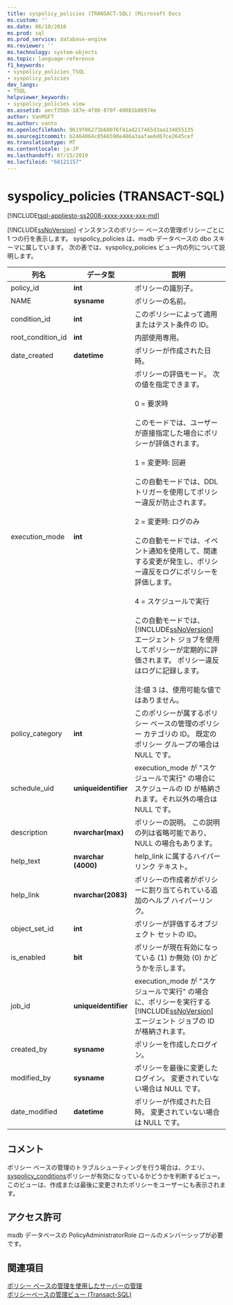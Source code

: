 ```yaml
---
title: syspolicy_policies (TRANSACT-SQL) |Microsoft Docs
ms.custom: ''
ms.date: 06/10/2016
ms.prod: sql
ms.prod_service: database-engine
ms.reviewer: ''
ms.technology: system-objects
ms.topic: language-reference
f1_keywords:
- syspolicy_policies_TSQL
- syspolicy_policies
dev_langs:
- TSQL
helpviewer_keywords:
- syspolicy_policies view
ms.assetid: aecf35bb-187e-4f80-870f-48081b88974e
author: VanMSFT
ms.author: vanto
ms.openlocfilehash: 9619f06273b60076f41ad217465d3aa134855135
ms.sourcegitcommit: b2464064c0566590e486a3aafae6d67ce2645cef
ms.translationtype: MT
ms.contentlocale: ja-JP
ms.lasthandoff: 07/15/2019
ms.locfileid: "68121157"
---
```

# <a name="syspolicypolicies-transact-sql"></a>syspolicy_policies (TRANSACT-SQL)
[!INCLUDE[tsql-appliesto-ss2008-xxxx-xxxx-xxx-md](../../includes/tsql-appliesto-ss2008-xxxx-xxxx-xxx-md.md)]

  [!INCLUDE[ssNoVersion](../../includes/ssnoversion-md.md)] インスタンスのポリシー ベースの管理ポリシーごとに 1 つの行を表示します。 syspolicy_policies は、msdb データベースの dbo スキーマに属しています。 次の表では、syspolicy_policies ビュー内の列について説明します。  
  
|列名|データ型|説明|  
|-----------------|---------------|-----------------|  
|policy_id|**int**|ポリシーの識別子。|  
|NAME|**sysname**|ポリシーの名前。|  
|condition_id|**int**|このポリシーによって適用またはテスト条件の ID。|  
|root_condition_id|**int**|内部使用専用。|  
|date_created|**datetime**|ポリシーが作成された日時。|  
|execution_mode|**int**|ポリシーの評価モード。 次の値を指定できます。<br /><br /> 0 = 要求時<br /><br /> このモードでは、ユーザーが直接指定した場合にポリシーが評価されます。<br /><br /> 1 = 変更時: 回避<br /><br /> この自動モードでは、DDL トリガーを使用してポリシー違反が防止されます。<br /><br /> 2 = 変更時: ログのみ<br /><br /> この自動モードでは、イベント通知を使用して、関連する変更が発生し、ポリシー違反をログにポリシーを評価します。<br /><br /> 4 = スケジュールで実行<br /><br /> この自動モードでは、 [!INCLUDE[ssNoVersion](../../includes/ssnoversion-md.md)] エージェント ジョブを使用してポリシーが定期的に評価されます。 ポリシー違反はログに記録します。<br /><br /> 注:値 3 は、使用可能な値ではありません。|  
|policy_category|**int**|このポリシーが属するポリシー ベースの管理のポリシー カテゴリの ID。 既定のポリシー グループの場合は NULL です。|  
|schedule_uid|**uniqueidentifier**|execution_mode が "スケジュールで実行" の場合にスケジュールの ID が格納されます。それ以外の場合は NULL です。|  
|description|**nvarchar(max)**|ポリシーの説明。 この説明の列は省略可能であり、NULL の場合もあります。|  
|help_text|**nvarchar (4000)**|help_link に属するハイパーリンク テキスト。|  
|help_link|**nvarchar(2083)**|ポリシーの作成者がポリシーに割り当てられている追加のヘルプ ハイパーリンク。|  
|object_set_id|**int**|ポリシーが評価するオブジェクト セットの ID。|  
|is_enabled|**bit**|ポリシーが現在有効になっている (1) か無効 (0) かどうかを示します。|  
|job_id|**uniqueidentifier**|execution_mode が "スケジュールで実行" の場合に、ポリシーを実行する [!INCLUDE[ssNoVersion](../../includes/ssnoversion-md.md)] エージェント ジョブの ID が格納されます。|  
|created_by|**sysname**|ポリシーを作成したログイン。|  
|modified_by|**sysname**|ポリシーを最後に変更したログイン。 変更されていない場合は NULL です。|  
|date_modified|**datetime**|ポリシーが作成された日時。 変更されていない場合は NULL です。|  
  
## <a name="remarks"></a>コメント  
 ポリシー ベースの管理のトラブルシューティングを行う場合は、クエリ、 [syspolicy_conditions](../../relational-databases/system-catalog-views/syspolicy-conditions-transact-sql.md)ポリシーが有効になっているかどうかを判断するビュー。 このビューは、作成または最後に変更されたポリシーをユーザーにも表示されます。  
  
## <a name="permissions"></a>アクセス許可  
 msdb データベースの PolicyAdministratorRole ロールのメンバーシップが必要です。  
  
## <a name="see-also"></a>関連項目  
 [ポリシー ベースの管理を使用したサーバーの管理](../../relational-databases/policy-based-management/administer-servers-by-using-policy-based-management.md)   
 [ポリシーベースの管理ビュー &#40;Transact-SQL&#41;](../../relational-databases/system-catalog-views/policy-based-management-views-transact-sql.md)  
  
  
